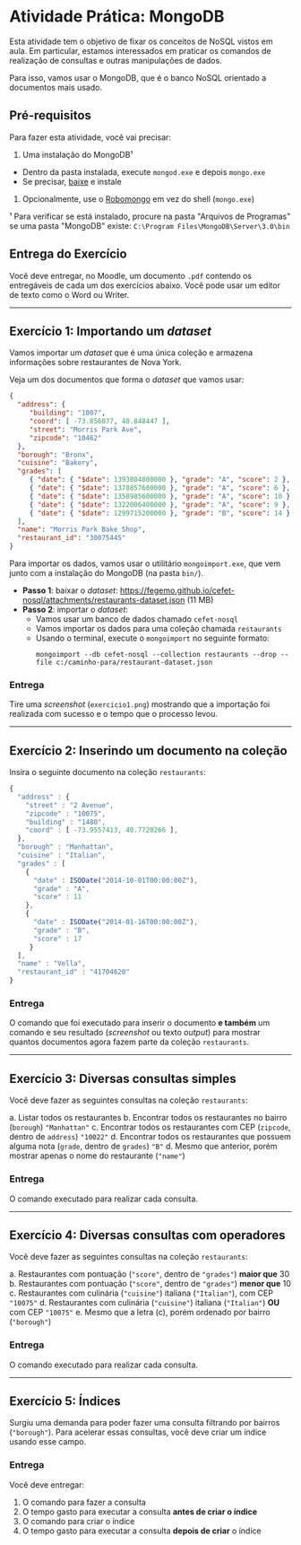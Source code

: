 # Atividade Prática: **MongoDB**

Esta atividade tem o objetivo de fixar os conceitos de NoSQL vistos em
aula. Em particular, estamos interessados em praticar os comandos de
realização de consultas e outras manipulações de dados.

Para isso, vamos usar o MongoDB, que é o banco NoSQL orientado a documentos
mais usado.

## Pré-requisitos

Para fazer esta atividade, você vai precisar:

1. Uma instalação do MongoDB¹
  - Dentro da pasta instalada, execute `mongod.exe` e depois `mongo.exe`
  - Se precisar, [baixe](https://www.mongodb.org/downloads) e instale
1. Opcionalmente, use o [Robomongo](http://robomongo.org/) em vez do
  shell (`mongo.exe`)

¹ Para verificar se está instalado, procure na pasta "Arquivos de Programas"
se uma pasta "MongoDB" existe:
  `C:\Program Files\MongoDB\Server\3.0\bin`

## Entrega do Exercício

Você deve entregar, no Moodle, um documento `.pdf` contendo os entregáveis de
cada um dos exercícios abaixo. Você pode usar um editor de texto como o Word ou
Writer.

---
## Exercício 1: **Importando um _dataset_**

Vamos importar um _dataset_ que é uma única coleção e armazena informações
sobre restaurantes de Nova York.

Veja um dos documentos que forma o _dataset_ que vamos usar:

```json
{
  "address": {
     "building": "1007",
     "coord": [ -73.856077, 40.848447 ],
     "street": "Morris Park Ave",
     "zipcode": "10462"
  },
  "borough": "Bronx",
  "cuisine": "Bakery",
  "grades": [
     { "date": { "$date": 1393804800000 }, "grade": "A", "score": 2 },
     { "date": { "$date": 1378857600000 }, "grade": "A", "score": 6 },
     { "date": { "$date": 1358985600000 }, "grade": "A", "score": 10 },
     { "date": { "$date": 1322006400000 }, "grade": "A", "score": 9 },
     { "date": { "$date": 1299715200000 }, "grade": "B", "score": 14 }
  ],
  "name": "Morris Park Bake Shop",
  "restaurant_id": "30075445"
}
```

Para importar os dados, vamos usar o utilitário `mongoimport.exe`, que vem
junto com a instalação do MongoDB (na pasta `bin/`).

- **Passo 1**: baixar o _dataset_: https://fegemo.github.io/cefet-nosql/attachments/restaurants-dataset.json (11 MB)
- **Passo 2**: importar o _dataset_:
  - Vamos usar um banco de dados chamado `cefet-nosql`
  - Vamos importar os dados para uma coleção chamada `restaurants`
  - Usando o terminal, execute o `mongoimport` no seguinte formato:
    ```
    mongoimport --db cefet-nosql --collection restaurants --drop --file c:/caminho-para/restaurant-dataset.json
    ```

### Entrega

Tire uma _screenshot_ (`exercicio1.png`) mostrando que a importação foi
realizada com sucesso e o tempo que o processo levou.

---
## Exercício 2: **Inserindo** um documento na coleção

Insira o seguinte documento na coleção `restaurants`:

```js
{
  "address" : {
    "street" : "2 Avenue",
    "zipcode" : "10075",
    "building" : "1480",
    "coord" : [ -73.9557413, 40.7720266 ],
  },
  "borough" : "Manhattan",
  "cuisine" : "Italian",
  "grades" : [
    {
      "date" : ISODate("2014-10-01T00:00:00Z"),
      "grade" : "A",
      "score" : 11
    },
    {
      "date" : ISODate("2014-01-16T00:00:00Z"),
      "grade" : "B",
      "score" : 17
     }
  ],
  "name" : "Vella",
  "restaurant_id" : "41704620"
}
```

### Entrega

O comando que foi executado para inserir o documento **e também** um comando
e seu resultado (_screenshot_ ou texto _output_) para mostrar quantos
documentos agora fazem parte da coleção `restaurants`.

---
## Exercício 3: Diversas **consultas simples**

Você deve fazer as seguintes consultas na coleção `restaurants`:

a. Listar todos os restaurantes
b. Encontrar todos os restaurantes no bairro (`borough`) `"Manhattan"`
c. Encontrar todos os restaurantes com CEP (`zipcode`, dentro de `address`) `"10022"`
d. Encontrar todos os restaurantes que possuem alguma nota (`grade`, dentro de `grades`) `"B"`
d. Mesmo que anterior, porém mostrar apenas o nome do restaurante (`"name"`)

### Entrega

O comando executado para realizar cada consulta.

---
## Exercício 4: Diversas **consultas com operadores**

Você deve fazer as seguintes consultas na coleção `restaurants`:

a. Restaurantes com pontuação (`"score"`, dentro de `"grades"`) **maior que** 30
b. Restaurantes com pontuação (`"score"`, dentro de `"grades"`) **menor que** 10
c. Restaurantes com culinária (`"cuisine"`) italiana (`"Italian"`), com CEP `"10075"`
d. Restaurantes com culinária (`"cuisine"`) italiana (`"Italian"`) **OU** com CEP `"10075"`
e. Mesmo que a letra (c), porém ordenado por bairro (`"borough"`)

### Entrega

O comando executado para realizar cada consulta.

---
## Exercício 5: Índices

Surgiu uma demanda para poder fazer uma consulta filtrando por bairros (`"borough"`). Para acelerar essas consultas, você deve criar um índice usando esse campo.

### Entrega

Você deve entregar:

1. O comando para fazer a consulta
1. O tempo gasto para executar a consulta **antes de criar o índice**
1. O comando para criar o índice
1. O tempo gasto para executar a consulta **depois de criar** o índice
